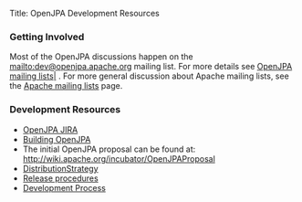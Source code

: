 Title: OpenJPA Development Resources

<a name="OpenJPADevelopmentResources-GettingInvolved"></a>


### Getting Involved

Most of the OpenJPA discussions happen on the [mailto:dev@openjpa.apache.org](mailto:dev@openjpa.apache.org.html)
 mailing list. For more details see [OpenJPA mailing lists|](openjpa+email.html)
. For more general discussion about Apache mailing lists, see the [Apache mailing lists](http://www.apache.org/foundation/mailinglists.html)
 page.

<a name="OpenJPADevelopmentResources-DevelopmentResources"></a>

### Development Resources
 * [OpenJPA JIRA](https://issues.apache.org/jira/browse/OPENJPA)
 * [Building OpenJPA](building.html)
 * The initial OpenJPA proposal can be found at: <http://wiki.apache.org/incubator/OpenJPAProposal>
 * [DistributionStrategy](distributionstrategy.html)
 * [Release procedures](releasing-openjpa-1.0.x-or-1.1.x-(old-scp-steps).html)
 * [Development Process](development-process.html)
